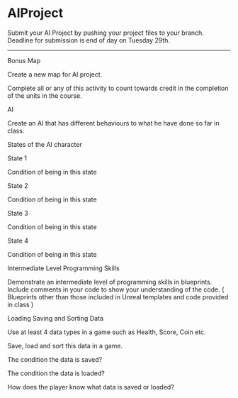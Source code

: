 # AIProject

Submit your AI Project by pushing your project files to your branch.
Deadline for submission is end of day on Tuesday 29th.

--------------------------------------------------------------------------------
Bonus Map

Create a new map for AI project. 

Complete all or any of this activity to count towards credit in the completion of the units in the course.



AI

Create an AI that has different behaviours to what he have done so far in class.

States of the AI character

State 1

Condition of being in this state

State 2

Condition of being in this state

State 3

Condition of being in this state

State 4

Condition of being in this state

Intermediate Level Programming Skills

Demonstrate an intermediate level of programming skills in blueprints. Include comments in your code to show your understanding of the code.
( Blueprints other than those included in Unreal templates and code provided in class )


Loading Saving and Sorting Data

Use at least 4 data types in a game such as Health, Score, Coin etc.

Save, load and sort this data in a game.

The condition the data is saved?

The condition the data is loaded?

How does the player know what data is saved or loaded?
